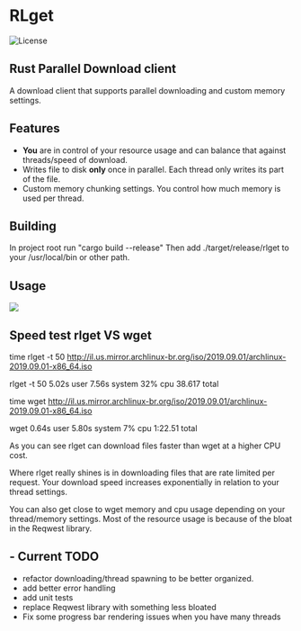 # RLget 

![License](https://img.shields.io/crates/l/cloak.svg)

## Rust Parallel Download client
  A download client that supports parallel downloading and custom memory settings.


## Features 

   - **You** are in control of your resource usage and can balance that against threads/speed of download.
   - Writes file to disk **only** once in parallel. Each thread only writes its part of the file.
   - Custom memory chunking settings. You control how much memory is used per thread.

## Building

  In project root run "cargo build --release"
  Then add ./target/release/rlget to your /usr/local/bin or other path.

## Usage
  <img src="https://shockron22.github.io/rlgetv0.0.1.svg">

## Speed test rlget VS wget

  time rlget -t 50 http://il.us.mirror.archlinux-br.org/iso/2019.09.01/archlinux-2019.09.01-x86_64.iso 

  rlget -t 50  5.02s user 7.56s system 32% cpu 38.617 total

  time wget http://il.us.mirror.archlinux-br.org/iso/2019.09.01/archlinux-2019.09.01-x86_64.iso 

  wget   0.64s user 5.80s system 7% cpu 1:22.51 total

  As you can see rlget can download files faster than wget at a higher CPU cost.

  Where rlget really shines is in downloading files that are rate limited per request.
  Your download speed increases exponentially in relation to your thread settings. 

  You can also get close to wget memory and cpu usage depending on your thread/memory settings.
  Most of the resource usage is because of the bloat in the Reqwest library.


## - Current TODO 
  - refactor downloading/thread spawning to be better organized.
  - add better error handling 
  - add unit tests
  - replace Reqwest library with something less bloated
  - Fix some progress bar rendering issues when you have many threads